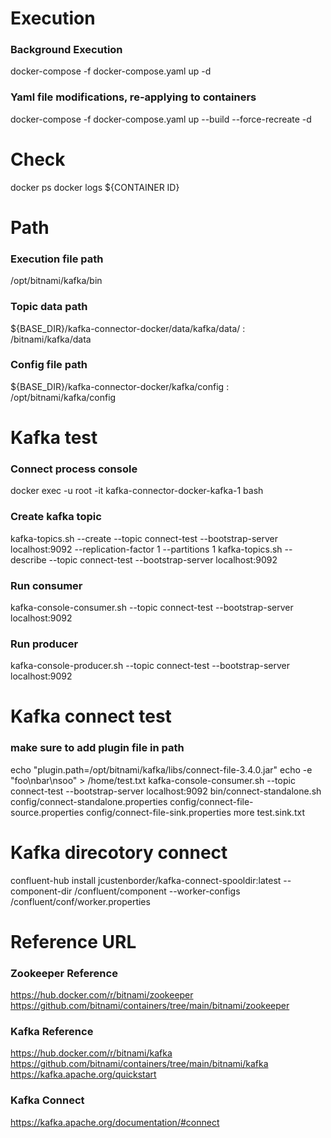   
# Execution
### Background Execution
docker-compose -f docker-compose.yaml up -d
### Yaml file modifications, re-applying to containers
docker-compose -f docker-compose.yaml up --build --force-recreate -d   


# Check
docker ps
docker logs ${CONTAINER ID}   


# Path
### Execution file path 
/opt/bitnami/kafka/bin 
### Topic data path 
${BASE_DIR}/kafka-connector-docker/data/kafka/data/ : /bitnami/kafka/data
### Config file path 
${BASE_DIR}/kafka-connector-docker/kafka/config : /opt/bitnami/kafka/config   


# Kafka test
### Connect process console
docker exec -u root -it kafka-connector-docker-kafka-1 bash

### Create kafka topic
kafka-topics.sh --create --topic connect-test --bootstrap-server localhost:9092 --replication-factor 1 --partitions 1
kafka-topics.sh --describe --topic connect-test --bootstrap-server localhost:9092

### Run consumer
kafka-console-consumer.sh --topic connect-test --bootstrap-server localhost:9092
### Run producer
kafka-console-producer.sh --topic connect-test --bootstrap-server localhost:9092   


# Kafka connect test
### make sure to add plugin file in path
echo "plugin.path=/opt/bitnami/kafka/libs/connect-file-3.4.0.jar"
echo -e "foo\nbar\nsoo" > /home/test.txt
kafka-console-consumer.sh --topic connect-test --bootstrap-server localhost:9092
bin/connect-standalone.sh config/connect-standalone.properties config/connect-file-source.properties config/connect-file-sink.properties
more test.sink.txt


# Kafka direcotory connect
confluent-hub install jcustenborder/kafka-connect-spooldir:latest --component-dir /confluent/component --worker-configs /confluent/conf/worker.properties


# Reference URL
### Zookeeper Reference
https://hub.docker.com/r/bitnami/zookeeper
https://github.com/bitnami/containers/tree/main/bitnami/zookeeper

### Kafka Reference
https://hub.docker.com/r/bitnami/kafka
https://github.com/bitnami/containers/tree/main/bitnami/kafka
https://kafka.apache.org/quickstart

### Kafka Connect
https://kafka.apache.org/documentation/#connect